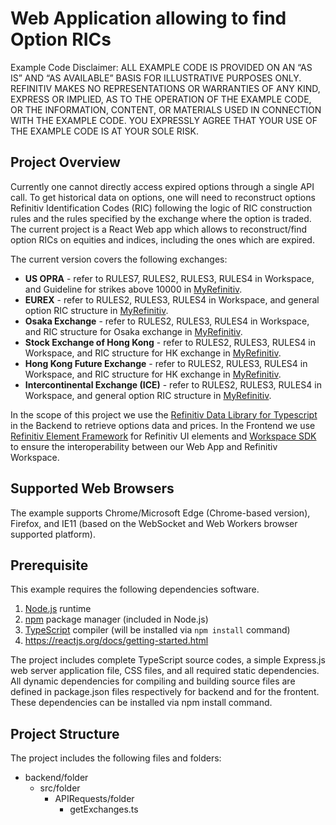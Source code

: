 # Web Application allowing to find Option RICs

Example Code Disclaimer: ALL EXAMPLE CODE IS PROVIDED ON AN “AS IS” AND “AS AVAILABLE” BASIS FOR ILLUSTRATIVE PURPOSES ONLY. REFINITIV MAKES NO REPRESENTATIONS OR WARRANTIES OF ANY KIND, EXPRESS OR IMPLIED, AS TO THE OPERATION OF THE EXAMPLE CODE, OR THE INFORMATION, CONTENT, OR MATERIALS USED IN CONNECTION WITH THE EXAMPLE CODE. YOU EXPRESSLY AGREE THAT YOUR USE OF THE EXAMPLE CODE IS AT YOUR SOLE RISK.

## Project Overview

Currently one cannot directly access expired options through a single API call. To get historical data on options, one will need to reconstruct options Refinitiv Identification Codes (RIC) following the logic of RIC construction rules and the rules specified by the exchange where the option is traded.
The current project is a React Web app which allows to reconstruct/find option RICs on equities and indices, including the ones which are expired. 

The current version covers the following exchanges:
* **US OPRA** - refer to RULES7, RULES2, RULES3, RULES4 in Workspace, and Guideline for strikes above 10000 in [MyRefinitiv](https://my.refinitiv.com/content/mytr/en/datanotification/DN099473.html).
* **EUREX** - refer to RULES2, RULES3, RULES4 in Workspace, and general option RIC structure in [MyRefinitiv](https://my.refinitiv.com/content/mytr/en/faqs/2016/09/000195632.html). 
* **Osaka Exchange** - refer to RULES2, RULES3, RULES4 in Workspace, and RIC structure for Osaka exchange in [MyRefinitiv](https://my.refinitiv.com/content/mytr/en/faqs/2014/10/000189842.html).
* **Stock Exchange of Hong Kong** - refer to RULES2, RULES3, RULES4 in Workspace, and RIC structure for HK exchange in [MyRefinitiv](https://my.refinitiv.com/content/mytr/en/faqs/2021/04/000198505.html).
* **Hong Kong Future Exchange** - refer to RULES2, RULES3, RULES4 in Workspace, and RIC structure for HK exchange in [MyRefinitiv](https://my.refinitiv.com/content/mytr/en/faqs/2021/04/000198505.html).
* **Intercontinental Exchange (ICE)** - refer to RULES2, RULES3, RULES4 in Workspace, and general option RIC structure in [MyRefinitiv](https://my.refinitiv.com/content/mytr/en/faqs/2016/09/000195632.html). 


In the scope of this project we use the [Refinitiv Data Library for Typescript](https://developers.refinitiv.com/en/api-catalog/refinitiv-data-platform/refinitiv-data-library-for-typescript) in the Backend to retrieve options data and prices. In the Frontend we use [Refinitiv Element Framework](https://ui.refinitiv.com/) for Refinitiv UI elements and [Workspace SDK](https://developers.refinitiv.com/en/api-catalog/workspace-sdk/workspace-sdk) to ensure the interoperability between our Web App and Refinitiv Workspace.

## Supported Web Browsers

The example supports Chrome/Microsoft Edge (Chrome-based version), Firefox, and IE11 (based on the WebSocket and Web Workers browser supported platform).

## Prerequisite
This example requires the following dependencies software.

1. [Node.js](https://nodejs.org/en/) runtime
2. [npm](https://www.npmjs.com/) package manager (included in Node.js)
3. [TypeScript](https://www.typescriptlang.org) compiler (will be installed via ```npm install``` command)
4. https://reactjs.org/docs/getting-started.html

The project includes complete TypeScript source codes, a simple Express.js web server application file, CSS files, and all required static dependencies. All dynamic dependencies for compiling and building source files are defined in package.json files respectively for backend and for the frontent. These dependencies can be installed via npm install command.

## Project Structure

The project includes the following files and folders:

- backend/folder
  - src/folder
    - APIRequests/folder
      - getExchanges.ts
